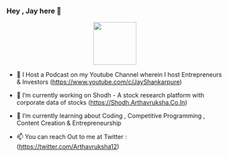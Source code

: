### Hey , Jay here 👋 

<div id="header" align="center"> <img src="https://media.giphy.com/media/qgQUggAC3Pfv687qPC/giphy.gif" width="100"/> </div>

- 🎤 I Host a Podcast on my Youtube Channel wherein I host Entrepreneurs & Investors (https://www.youtube.com/c/JayShankarpure)

- 🔭 I’m currently working on Shodh - A stock research platform with corporate data of stocks (https://Shodh.Arthavruksha.Co.In)

- 🌱 I’m currently learning about Coding , Competitive Programming , Content Creation & Entrepreneurship

- 📫 You can reach Out to me at Twitter : (https://twitter.com/Arthavruksha12)




